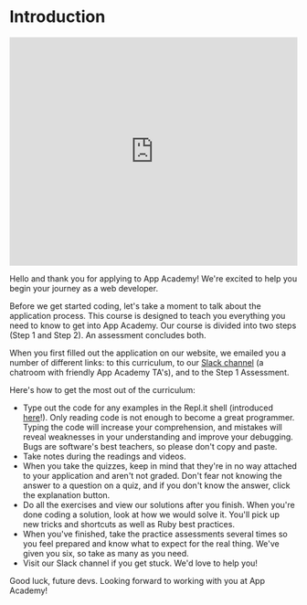 # Introduction

<iframe src="https://player.vimeo.com/video/194104144?rel=0&autoplay=1" width="100%" height="400px" frameborder="0" webkitallowfullscreen="" mozallowfullscreen="" allowfullscreen="" style="line-height: 1.6em;" rel="line-height: 1.6em;"></iframe>

Hello and thank you for applying to App Academy! We're excited to help you begin your journey as a web developer.

Before we get started coding, let's take a moment to talk about the application
process. This course is designed to teach you everything you need to know to get
into App Academy. Our course is divided into two steps (Step 1 and Step 2). An
assessment concludes both.

When you first filled out the application on our website, we emailed you a
number of different links: to this curriculum, to our [Slack channel][slack] (a
chatroom with friendly App Academy TA's), and to the Step 1 Assessment.

Here's how to get the most out of the curriculum:
* Type out the code for any examples in the Repl.it shell (introduced [here](how_to_repl.md)!). Only reading code is not enough to become a great programmer. Typing the code will increase your comprehension, and mistakes will reveal weaknesses in your understanding and improve your debugging. Bugs are software's best teachers, so please don't copy and paste.
* Take notes during the readings and videos.
* When you take the quizzes, keep in mind that they're in no way attached to your application and aren't not graded. Don't fear not knowing the answer to a question on a quiz, and if you don't know the answer, click the explanation button.
* Do all the exercises and view our solutions after you finish. When you're done coding a solution, look at how we would solve it. You'll pick up new tricks and shortcuts as well as Ruby best practices.
* When you've finished, take the practice assessments several times so you feel prepared and know what to expect for the real thing. We've given you six, so take as many as you need.
* Visit our Slack channel if you get stuck. We'd love to help you!

Good luck, future devs. Looking forward to working with you at App Academy!

[slack]: https://app-academy-prep.slack.com/
